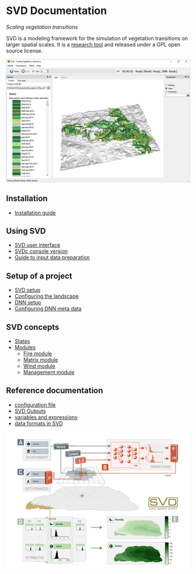 # SVD Documentation
*Scaling vegetation transitions*

SVD is a modeling framework for the simulation of vegetation transitions on larger spatial scales.
It is a [research tool](svd_papers.md) and released under a GPL open source license. 

![Screenshot](img/screenshot_npka.jpg)

## Installation
*  [Installation guide](install.md)

## Using SVD
* [SVD user interface](svdUI.md)
* [SVDc console version](svdc.md)
* [Guide to input data preparation](SVD_data_preparation.md)

## Setup of a project
* [SVD setup](svd_setup.md)
* [Configuring the landscape](configuring_the_landscape.md)
* [DNN setup](dnn_setup.md)
* [Configuring DNN meta data](configuring_dnn_metadata.md)

## SVD concepts
* [States](states.md)
* [Modules](modules.md)
  * [Fire module](module_fire.md)
  * [Matrix module](module_matrix.md)
  * [Wind module](module_wind.md)
  * [Management module](module_management.md)

## Reference documentation
* [configuration file](project_file.md)
* [SVD Outputs](outputs.md)
* [variables and expressions](variables.md)
* [data formats in SVD](SVD_data_formats.md)

![SVD overview figure](img/SVD_ConceptFigure_600.png)



